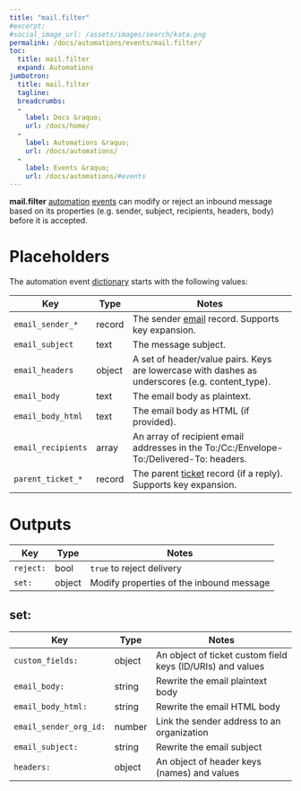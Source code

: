 ```yaml
---
title: "mail.filter"
#excerpt: 
#social_image_url: /assets/images/search/kata.png
permalink: /docs/automations/events/mail.filter/
toc:
  title: mail.filter
  expand: Automations
jumbotron:
  title: mail.filter
  tagline: 
  breadcrumbs:
  -
    label: Docs &raquo;
    url: /docs/home/
  -
    label: Automations &raquo;
    url: /docs/automations/
  -
    label: Events &raquo;
    url: /docs/automations/#events
---
```


**mail.filter** [automation](/docs/automations/) [events](/docs/automations/#events) can modify or reject an inbound message based on its properties (e.g. sender, subject, recipients, headers, body) before it is accepted.

# Placeholders

The automation event [dictionary](/docs/automations/#dictionaries) starts with the following values:

| Key | Type | Notes
|-|-|-
|`email_sender_*` | record | The sender [email](/docs/records/types/address/) record. Supports key expansion.
|`email_subject` | text | The message subject.
|`email_headers` | object | A set of header/value pairs. Keys are lowercase with dashes as underscores (e.g. content_type).
|`email_body` | text | The email body as plaintext.
|`email_body_html` | text | The email body as HTML (if provided).
|`email_recipients` | array | An array of recipient email addresses in the To:/Cc:/Envelope-To:/Delivered-To: headers.
|`parent_ticket_*` | record | The parent [ticket](/docs/records/types/ticket/) record (if a reply). Supports key expansion.

# Outputs

| Key | Type | Notes
|-|-|-
|`reject:` | bool | `true` to reject delivery
|`set:` | object | Modify properties of the inbound message

## set:

| Key                    | Type   | Notes                                                      |
|------------------------|--------|------------------------------------------------------------|
| `custom_fields:`       | object | An object of ticket custom field keys (ID/URIs) and values |
| `email_body:`          | string | Rewrite the email plaintext body                           |
| `email_body_html:`     | string | Rewrite the email HTML body                                |
| `email_sender_org_id:` | number | Link the sender address to an organization                 |
| `email_subject:`       | string | Rewrite the email subject                                  |
| `headers:`             | object | An object of header keys (names) and values                |
